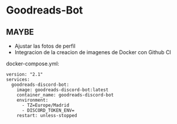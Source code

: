 # Goodreads-Bot

##  MAYBE
- Ajustar las fotos de perfil
- Integracion de la creacion de imagenes de Docker con Github CI


docker-compose.yml:

```
version: "2.1"
services:
  goodreads-discord-bot:
    image: goodreads-discord-bot:latest	
    container_name: goodreads-discord-bot
    environment:
      - TZ=Europe/Madrid
      - DISCORD_TOKEN_ENV=
    restart: unless-stopped
```
